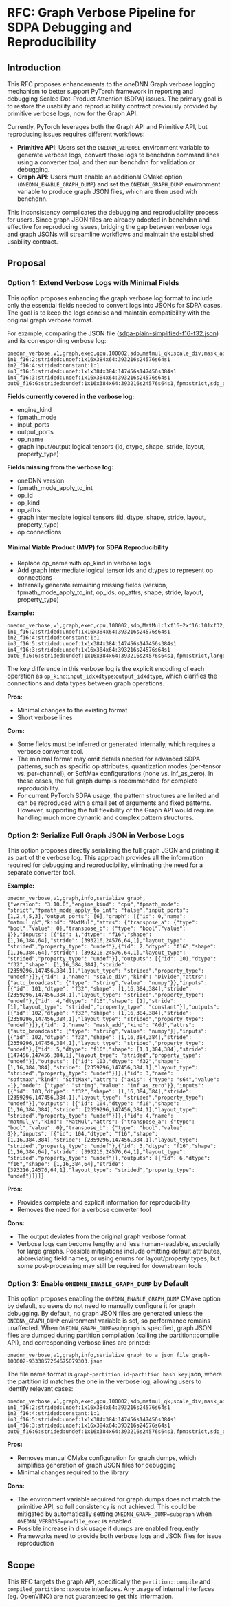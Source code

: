 # RFC: Graph Verbose Pipeline for SDPA Debugging and Reproducibility

## Introduction

This RFC proposes enhancements to the oneDNN Graph verbose logging mechanism to
better support PyTorch framework in reporting and debugging Scaled Dot-Product
Attention (SDPA) issues. The primary goal is to restore the usability and
reproducibility contract previously provided by primitive verbose logs, now for
the Graph API.

Currently, PyTorch leverages both the Graph API and Primitive API, but
reproducing issues requires different workflows:

- **Primitive API**: Users set the `ONEDNN_VERBOSE` environment variable to
  generate verbose logs, convert those logs to benchdnn command lines using a
  converter tool, and then run benchdnn for validation or debugging.
- **Graph API**: Users must enable an additional CMake option
  (`ONEDNN_ENABLE_GRAPH_DUMP`) and set the `ONEDNN_GRAPH_DUMP` environment
  variable to produce graph JSON files, which are then used with benchdnn.

This inconsistency complicates the debugging and reproducibility process for
users. Since graph JSON files are already adopted in benchdnn and effective for
reproducing issues, bridging the gap between verbose logs and graph JSONs will
streamline workflows and maintain the established usability contract.

## Proposal

### Option 1: Extend Verbose Logs with Minimal Fields

This option proposes enhancing the graph verbose log format to include only the
essential fields needed to convert logs into JSONs for SDPA cases. The goal is
to keep the logs concise and maintain compatibility with the original graph
verbose format.

For example, comparing the JSON file
([sdpa-plain-simplified-f16-f32.json](https://github.com/uxlfoundation/oneDNN/blob/main/tests/benchdnn/inputs/graph/complex_fusion/mha/sdpa-plain-simplified-f16-f32.json))
and its corresponding verbose log:

```shell
onednn_verbose,v1,graph,exec,gpu,100002,sdp,matmul_qk;scale_div;mask_add;softmax;matmul_v,,in0_f16:1:strided:undef:1x16x384x64:393216s24576s64s1 in1_f16:2:strided:undef:1x16x384x64:393216s24576s64s1 in2_f16:4:strided:constant:1:1 in3_f16:5:strided:undef:1x1x384x384:147456s147456s384s1 in4_f16:3:strided:undef:1x16x384x64:393216s24576s64s1 out0_f16:6:strided:undef:1x16x384x64:393216s24576s64s1,fpm:strict,sdp_primitive_v1_kernel_t,dnnl_backend,0.874023
```

**Fields currently covered in the verbose log:**

- engine_kind
- fpmath_mode
- input_ports
- output_ports
- op_name
- graph input/output logical tensors (id, dtype, shape, stride, layout, property_type)

**Fields missing from the verbose log:**

- oneDNN version
- fpmath_mode_apply_to_int
- op_id
- op_kind
- op_attrs
- graph intermediate logical tensors (id, dtype, shape, stride, layout, property_type)
- op connections

#### Minimal Viable Product (MVP) for SDPA Reproducibility

- Replace op_name with op_kind in verbose logs
- Add graph intermediate logical tensor ids and dtypes to represent op connections
- Internally generate remaining missing fields (version,
  fpmath_mode_apply_to_int, op_ids, op_attrs, shape, stride, layout,
  property_type)

**Example:**

```shell
onednn_verbose,v1,graph,exec,cpu,100002,sdp,MatMul:1xf16+2xf16:101xf32;Divide:101xf32+4xf16:102xf32;Add:102xf32+5xf16:103xf32;SoftMax:103xf32:104xf16;MatMul:104xf16+3xf16:6xf16,,,in0_f16:1:strided:undef:1x16x384x64:393216s24576s64s1 in1_f16:2:strided:undef:1x16x384x64:393216s24576s64s1 in2_f16:4:strided:constant:1:1 in3_f16:5:strided:undef:1x1x384x384:147456s147456s384s1 in4_f16:3:strided:undef:1x16x384x64:393216s24576s64s1 out0_f16:6:strided:undef:1x16x384x64:393216s24576s64s1,fpm:strict,larger_partition_kernel_t,dnnl_backend,18.2351
```

The key difference in this verbose log is the explicit encoding of each
operation as `op_kind`:`input_idx`x`dtype`:`output_id`x`dtype`, which clarifies
the connections and data types between graph operations.

**Pros:**

- Minimal changes to the existing format
- Short verbose lines

**Cons:**

- Some fields must be inferred or generated internally, which requires a verbose
  converter tool.
- The minimal format may omit details needed for advanced SDPA patterns, such as
  specific op attributes, quantization modes (per-tensor vs. per-channel), or
  SoftMax configurations (none vs. inf_as_zero). In these cases, the full graph
  dump is recommended for complete reproducibility.
- For current PyTorch SDPA usage, the pattern structures are limited and can be
  reproduced with a small set of arguments and fixed patterns. However,
  supporting the full flexibility of the Graph API would require handling much
  more dynamic and complex pattern structures.

### Option 2: Serialize Full Graph JSON in Verbose Logs

This option proposes directly serializing the full graph JSON and printing it as
part of the verbose log. This approach provides all the information required for
debugging and reproducibility, eliminating the need for a separate converter
tool.

**Example:**

```shell
onednn_verbose,v1,graph,info,serialize graph,
{"version": "3.10.0","engine_kind": "cpu","fpmath_mode": "strict","fpmath_mode_apply_to_int": "false","input_ports": [1,2,4,5,3],"output_ports": [6],"graph": [{"id": 0,"name": "matmul_qk","kind": "MatMul","attrs": {"transpose_a": {"type": "bool","value": 0},"transpose_b": {"type": "bool","value": 1}},"inputs": [{"id": 1,"dtype": "f16","shape": [1,16,384,64],"stride": [393216,24576,64,1],"layout_type": "strided","property_type": "undef"},{"id": 2,"dtype": "f16","shape": [1,16,384,64],"stride": [393216,24576,64,1],"layout_type": "strided","property_type": "undef"}],"outputs": [{"id": 101,"dtype": "f32","shape": [1,16,384,384],"stride": [2359296,147456,384,1],"layout_type": "strided","property_type": "undef"}]},{"id": 1,"name": "scale_div","kind": "Divide","attrs": {"auto_broadcast": {"type": "string","value": "numpy"}},"inputs": [{"id": 101,"dtype": "f32","shape": [1,16,384,384],"stride": [2359296,147456,384,1],"layout_type": "strided","property_type": "undef"},{"id": 4,"dtype": "f16","shape": [1],"stride": [1],"layout_type": "strided","property_type": "constant"}],"outputs": [{"id": 102,"dtype": "f32","shape": [1,16,384,384],"stride": [2359296,147456,384,1],"layout_type": "strided","property_type": "undef"}]},{"id": 2,"name": "mask_add","kind": "Add","attrs": {"auto_broadcast": {"type": "string","value": "numpy"}},"inputs": [{"id": 102,"dtype": "f32","shape": [1,16,384,384],"stride": [2359296,147456,384,1],"layout_type": "strided","property_type": "undef"},{"id": 5,"dtype": "f16","shape": [1,1,384,384],"stride": [147456,147456,384,1],"layout_type": "strided","property_type": "undef"}],"outputs": [{"id": 103,"dtype": "f32","shape": [1,16,384,384],"stride": [2359296,147456,384,1],"layout_type": "strided","property_type": "undef"}]},{"id": 3,"name": "softmax","kind": "SoftMax","attrs": {"axis": {"type": "s64","value": -1},"mode": {"type": "string","value": "inf_as_zero"}},"inputs": [{"id": 103,"dtype": "f32","shape": [1,16,384,384],"stride": [2359296,147456,384,1],"layout_type": "strided","property_type": "undef"}],"outputs": [{"id": 104,"dtype": "f16","shape": [1,16,384,384],"stride": [2359296,147456,384,1],"layout_type": "strided","property_type": "undef"}]},{"id": 4,"name": "matmul_v","kind": "MatMul","attrs": {"transpose_a": {"type": "bool","value": 0},"transpose_b": {"type": "bool","value": 0}},"inputs": [{"id": 104,"dtype": "f16","shape": [1,16,384,384],"stride": [2359296,147456,384,1],"layout_type": "strided","property_type": "undef"},{"id": 3,"dtype": "f16","shape": [1,16,384,64],"stride": [393216,24576,64,1],"layout_type": "strided","property_type": "undef"}],"outputs": [{"id": 6,"dtype": "f16","shape": [1,16,384,64],"stride": [393216,24576,64,1],"layout_type": "strided","property_type": "undef"}]}]}
```

**Pros:**

- Provides complete and explicit information for reproducibility
- Removes the need for a verbose converter tool

**Cons:**

- The output deviates from the original graph verbose format
- Verbose logs can become lengthy and less human-readable, especially for large
  graphs. Possible mitigations include omitting default attributes, abbreviating
  field names, or using enums for layout/property types, but some
  post-processing may still be required for downstream tools

### Option 3: Enable `ONEDNN_ENABLE_GRAPH_DUMP` by Default

This option proposes enabling the `ONEDNN_ENABLE_GRAPH_DUMP` CMake option by
default, so users do not need to manually configure it for graph debugging. By
default, no graph JSON files are generated unless the
`ONEDNN_GRAPH_DUMP` environment variable is set, so performance remains
unaffected. When `ONEDNN_GRAPH_DUMP=subgraph` is specified, graph JSON files are
dumped during partition compilation (calling the partition::compile API), and
corresponding verbose lines are printed:

```shell
onednn_verbose,v1,graph,info,serialize graph to a json file graph-100002-9333857264675079303.json
```

The file name format is `graph`-`partition id`-`partition hash key`.json, where
the partition id matches the one in the verbose log, allowing users to identify
relevant cases:

```shell
onednn_verbose,v1,graph,exec,gpu,100002,sdp,matmul_qk;scale_div;mask_add;softmax;matmul_v,,in0_f16:1:strided:undef:1x16x384x64:393216s24576s64s1 in1_f16:2:strided:undef:1x16x384x64:393216s24576s64s1 in2_f16:4:strided:constant:1:1 in3_f16:5:strided:undef:1x1x384x384:147456s147456s384s1 in4_f16:3:strided:undef:1x16x384x64:393216s24576s64s1 out0_f16:6:strided:undef:1x16x384x64:393216s24576s64s1,fpm:strict,sdp_primitive_v1_kernel_t,dnnl_backend,0.874023
```

**Pros:**

- Removes manual CMake configuration for graph dumps, which simplifies
  generation of graph JSON files for debugging
- Minimal changes required to the library

**Cons:**

- The environment variable required for graph dumps does not match the primitive
  API, so full consistency is not achieved. This could be mitigated by
  automatically setting `ONEDNN_GRAPH_DUMP=subgraph` when
  `ONEDNN_VERBOSE=profile_exec` is enabled
- Possible increase in disk usage if dumps are enabled frequently
- Frameworks need to provide both verbose logs and JSON files for issue reproduction

## Scope

This RFC targets the graph API, specifically the `partition::compile` and
`compiled_partition::execute` interfaces. Any usage of internal interfaces (eg.
OpenVINO) are not guaranteed to get this information.
